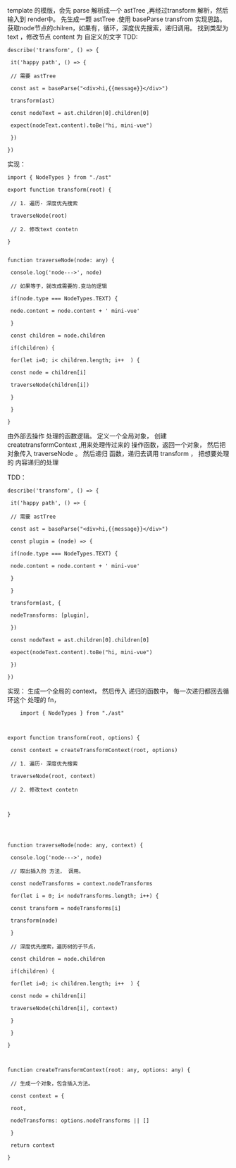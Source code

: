 template 的模版，会先 parse 解析成一个 astTree ,再经过transform 解析，然后输入到 render中。
先生成一颗 astTree .使用  baseParse
transfrom 实现思路。获取node节点的chilren，如果有，循环，深度优先搜索，递归调用。
找到类型为 text ，修改节点 content 为 自定义的文字
TDD:
```
describe('transform', () => {

 it('happy path', () => {

 // 需要 astTree

 const ast = baseParse("<div>hi,{{message}}</div>")

 transform(ast)

 const nodeText = ast.children[0].children[0]

 expect(nodeText.content).toBe("hi, mini-vue")

 })

})

```

实现：
```
import { NodeTypes } from "./ast"

export function transform(root) {

 // 1. 遍历- 深度优先搜索

 traverseNode(root)

 // 2. 修改text contetn

}


function traverseNode(node: any) {

 console.log('node--->', node)

 // 如果等于，就改成需要的.变动的逻辑

 if(node.type === NodeTypes.TEXT) {

 node.content = node.content + ' mini-vue'

 }

 const children = node.children

 if(children) {

 for(let i=0; i< children.length; i++  ) {

 const node = children[i]

 traverseNode(children[i])

 }

 }

}

```
由外部去操作 处理的函数逻辑。
定义一个全局对象，
创建  createtransformContext ,用来处理传过来的 操作函数，返回一个对象， 
然后把对象传入 traverseNode 。 然后递归 函数，递归去调用 transform ， 把想要处理的 内容递归的处理

TDD：
```
describe('transform', () => {

 it('happy path', () => {

 // 需要 astTree

 const ast = baseParse("<div>hi,{{message}}</div>")

 const plugin = (node) => {

 if(node.type === NodeTypes.TEXT) {

 node.content = node.content + ' mini-vue'

 }

 }

 transform(ast, {

 nodeTransforms: [plugin],

 })

 const nodeText = ast.children[0].children[0]

 expect(nodeText.content).toBe("hi, mini-vue")

 })

})
```
实现： 生成一个全局的 context， 然后传入 递归的函数中， 每一次递归都回去循环这个 处理的 fn，
```
	import { NodeTypes } from "./ast"

  

export function transform(root, options) {

 const context = createTransformContext(root, options)

 // 1. 遍历- 深度优先搜索

 traverseNode(root, context)

 // 2. 修改text contetn

  

}

  
  

function traverseNode(node: any, context) {

 console.log('node--->', node)

 // 取出插入的 方法， 调用。

 const nodeTransforms = context.nodeTransforms

 for(let i = 0; i< nodeTransforms.length; i++) {

 const transform = nodeTransforms[i]

 transform(node)

 }

 // 深度优先搜索，遍历树的子节点，

 const children = node.children

 if(children) {

 for(let i=0; i< children.length; i++  ) {

 const node = children[i]

 traverseNode(children[i], context)

 }

 }

}

  

function createTransformContext(root: any, options: any) {

 // 生成一个对象，包含插入方法。

 const context = {

 root,

 nodeTransforms: options.nodeTransforms || []

 }

 return context

}
```